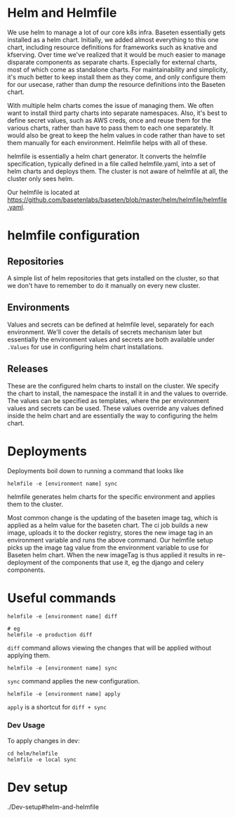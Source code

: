 # Helm and Helmfile

We use helm to manage a lot of our core k8s infra. Baseten essentially gets installed as a helm chart. Initially, we added almost everything to this one chart, including resource definitions for frameworks such as knative and kfserving. Over time we've realized that it would be much easier to manage disparate components as separate charts. Especially for external charts, most of which come as standalone charts. For maintainability and simplicity, it's much better to keep install them as they come, and only configure them for our usecase, rather than dump the resource definitions into the Baseten chart.

With multiple helm charts comes the issue of managing them. We often want to install third party charts into separate namespaces. Also, it's best to define secret values, such as AWS creds, once and reuse them for the various charts, rather than have to pass them to each one separately. It would also be great to keep the helm values in code rather than have to set them manually for each environment. Helmfile helps with all of these.

helmfile is essentially a helm chart generator. It converts the helmfile specification, typically defined in a file called helmfile.yaml, into a set of helm charts and deploys them. The cluster is not aware of helmfile at all, the cluster only sees helm.

Our helmfile is located at https://github.com/basetenlabs/baseten/blob/master/helm/helmfile/helmfile.yaml.

# helmfile configuration

## Repositories

A simple list of helm repositories that gets installed on the cluster, so that we don't have to remember to do it manually on every new cluster.

## Environments

Values and secrets can be defined at helmfile level, separately for each environment. We'll cover the details of secrets mechanism later but essentially the environment values and secrets are both available under `.Values` for use in configuring helm chart installations.

## Releases

These are the configured helm charts to install on the cluster. We specify the chart to install, the namespace the install it in and the values to override. The values can be specified as templates, where the per environment values and secrets can be used. These values override any values defined inside the helm chart and are essentially the way to configuring the helm chart.

# Deployments

Deployments boil down to running a command that looks like

```
helmfile -e [environment name] sync
```

helmfile generates helm charts for the specific environment and applies them to the cluster.

Most common change is the updating of the baseten image tag, which is applied as a helm value for the baseten chart. The ci job builds a new image, uploads it to the docker registry, stores the new image tag in an environment variable and runs the above command. Our helmfile setup picks up the image tag value from the environment variable to use for Baseten helm chart. When the new imageTag is thus applied it results in re-deployment of the components that use it, eg the django and celery components.

# Useful commands

```
helmfile -e [environment name] diff

# eg
helmfile -e production diff
```

`diff` command allows viewing the changes that will be applied without applying them.

```
helmfile -e [environment name] sync
```

`sync` command applies the new configuration.

```
helmfile -e [environment name] apply
```

`apply` is a shortcut for `diff + sync`

### Dev Usage

To apply changes in dev:

```
cd helm/helmfile
helmfile -e local sync
```

# Dev setup

./Dev-setup#helm-and-helmfile
